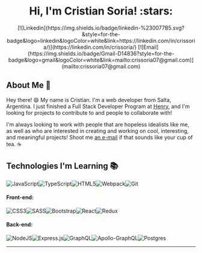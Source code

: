 <h1 align="center">Hi, I'm Cristian Soria! :stars:</h1>

<div align="center">
[![Linkedin](https://img.shields.io/badge/linkedin-%230077B5.svg?&style=for-the-badge&logo=linkedin&logoColor=white&link=https://linkedin.com/in/crissoria/)](https://linkedin.com/in/crissoria/)
[![Email](https://img.shields.io/badge/Gmail-D14836?style=for-the-badge&logo=gmail&logoColor=white&link=mailto:crissoria07@gmail.com)](mailto:crissoria07@gmail.com)
</div>

## About Me :wave:

Hey there! :smile: My name is Cristian. I'm a web developer from Salta, Argentina. I just finished a Full Stack Developer Program at [Henry](https://www.soyhenry.com/), and I'm looking for projects to contribute to and people to collaborate with!

I'm always looking to work with people that are hopeless idealists like me, as well as who are interested in creating and working on cool, interesting, and meaningful projects! Shoot me [an e-mail](mailto:mail@brennanbrown.ca) if that sounds like your cup of tea. :coffee:

## Technologies I'm Learning :books:

<img alt="JavaScript" src="https://img.shields.io/badge/javascript-%23323330.svg?&style=for-the-badge&logo=javascript&logoColor=%23F7DF1E"/><img alt="TypeScript" src="https://img.shields.io/badge/typescript-%23007ACC.svg?&style=for-the-badge&logo=typescript&logoColor=white"/><img alt="HTML5" src="https://img.shields.io/badge/html5-%23E34F26.svg?&style=for-the-badge&logo=html5&logoColor=white"/><img alt="Webpack" src="https://img.shields.io/badge/webpack-%238DD6F9.svg?&style=for-the-badge&logo=webpack&logoColor=black" /><img alt="Git" src="https://img.shields.io/badge/git-%23F05033.svg?&style=for-the-badge&logo=git&logoColor=white"/>

#### Front-end:

<img alt="CSS3" src="https://img.shields.io/badge/css3-%231572B6.svg?&style=for-the-badge&logo=css3&logoColor=white"/><img alt="SASS" src="https://img.shields.io/badge/SASS-hotpink.svg?&style=for-the-badge&logo=SASS&logoColor=white"/><img alt="Bootstrap" src="https://img.shields.io/badge/bootstrap-%23563D7C.svg?&style=for-the-badge&logo=bootstrap&logoColor=white"/><img alt="React" src="https://img.shields.io/badge/react-%2320232a.svg?&style=for-the-badge&logo=react&logoColor=%2361DAFB"/><img alt="Redux" src="https://img.shields.io/badge/redux-%23593d88.svg?&style=for-the-badge&logo=redux&logoColor=white"/>

#### Back-end:

<img alt="NodeJS" src="https://img.shields.io/badge/node.js-%2343853D.svg?&style=for-the-badge&logo=node.js&logoColor=white"/><img alt="Express.js" src="https://img.shields.io/badge/express.js-%23404d59.svg?&style=for-the-badge"/><img alt="GraphQL" src="https://img.shields.io/badge/-GraphQL-E10098?style=for-the-badge&logo=graphql"/><img alt="Apollo-GraphQL" src="https://img.shields.io/badge/-ApolloGraphQL-311C87?style=for-the-badge&logo=apollo-graphql"/><img alt="Postgres" src ="https://img.shields.io/badge/postgres-%23316192.svg?&style=for-the-badge&logo=postgresql&logoColor=white"/>

<hr/>
